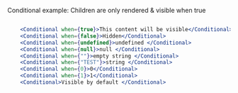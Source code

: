 Conditional example:
Children are only rendered & visible when true

```jsx padded

	<Conditional when={true}>This content will be visible</Conditional>
	<Conditional when={false}>Hidden</Conditional>
	<Conditional when={undefined}>undefined </Conditional>
	<Conditional when={null}>null </Conditional>
	<Conditional when={""}>empty string </Conditional>
	<Conditional when={"TEST"}>string </Conditional>
	<Conditional when={0}>0</Conditional>
	<Conditional when={1}>1</Conditional>
	<Conditional>Visible by default </Conditional>

```
